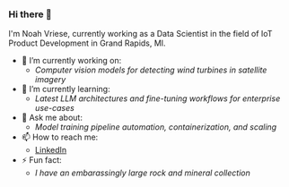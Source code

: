 ### Hi there 👋

I'm Noah Vriese, currently working as a Data Scientist in the field of IoT Product Development in Grand Rapids, MI.

- 🔭 I’m currently working on:
  - _Computer vision models for detecting wind turbines in satellite imagery_
- 🌱 I’m currently learning:
  - _Latest LLM architectures and fine-tuning workflows for enterprise use-cases_
- 💬 Ask me about:
  - _Model training pipeline automation, containerization, and scaling_
- 📫 How to reach me:
  - [LinkedIn](https://www.linkedin.com/in/noah-vriese/)
- ⚡ Fun fact:
  - _I have an embarassingly large rock and mineral collection_ 

